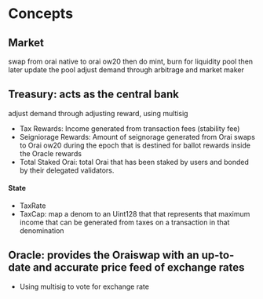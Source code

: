 # Concepts

## Market

swap from orai native to orai ow20 then do mint, burn for liquidity pool
then later update the pool
adjust demand through arbitrage and market maker

## Treasury: acts as the central bank

adjust demand through adjusting reward, using multisig

- Tax Rewards: Income generated from transaction fees (stability fee)
- Seigniorage Rewards: Amount of seignorage generated from Orai swaps to Orai ow20 during the epoch that is destined for ballot rewards inside the Oracle rewards
- Total Staked Orai: total Orai that has been staked by users and bonded by their delegated validators.

#### State

- TaxRate
- TaxCap: map a denom to an Uint128 that that represents that maximum income that can be generated from taxes on a transaction in that denomination

## Oracle: provides the Oraiswap with an up-to-date and accurate price feed of exchange rates

- Using multisig to vote for exchange rate
